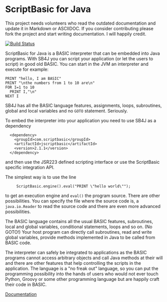# ScriptBasic for Java

This project needs volunteers who read the outdated documentation and update it in Markdown or ASCIIDOC.
If you consider contributing please fork the project and start writing documentation. I will happily credit.

[![Build Status](https://travis-ci.org/verhas/jScriptBasic.svg?branch=master)](https://travis-ci.org/verhas/jScriptBasic)

ScriptBasic for Java is a BASIC interpreter that can be embedded into Java programs. With SB4J you can
script your application (or let the users to script) in good old BASIC. You can start in the JVM an
interpreter and execute for example:

```
PRINT "hello, I am BASIC"
PRINT "\nthe numbers from 1 to 10 are\n"
FOR I=1 to 10
  PRINT I,"\n"
NEXT I
```

SB4J has all the BASIC language features, assignments, loops, subroutines, global and local variables and
no `GOTO` statement. Seriously. 

To embed the interpreter into your application you need to use SB4J as a dependency

```
  <dependency>
    <groupId>com.scriptbasic</groupId>
    <artifactId>jscriptbasic</artifactId>
    <version>2.1.1</version>
  </dependency>
``` 

and then use the JSR223 defined scripting interface or use the ScriptBasic specific integration API.

The simplest way is to use the line

```
     ScriptBasic.engine().eval("PRINT \"hello world\"");
```

to get an execution engine and `eval()` the program source. There are other possibilities. You can
specify the file where the source code is, a `java.io.Reader` to read the source code and
there are even more advanced possibilities.

The BASIC language contains all the usual BASIC features, subroutines, local and global variables,
conditional statements, loops and so on. (No GOTO!) Your host program can directly call subroutines, read
and write global variables, provide methods implemented in Java to be called from BASIC code.

The interpreter can safely be integrated to applications as the BASIC programs cannot access
arbitrary objects and call Java methods at their will and there are other features that help
controlling the scripts in the application. The language is a "no freak out" language, so you
can put the programming possibility into the hands of users who would not ever touch Python, Groovy
or some other programming language but are happily craft their code in BASIC.

[Documentation](https://github.com/verhas/jScriptBasic/wiki/index)
